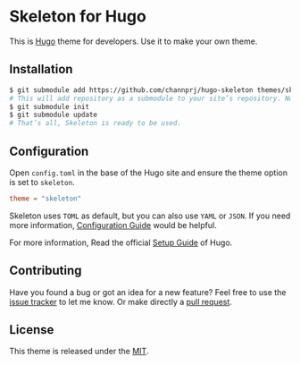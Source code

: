 # Skeleton for Hugo
This is [Hugo](//gohugo.io/) theme for developers. Use it to make your own theme.


## Installation
```sh
$ git submodule add https://github.com/channprj/hugo-skeleton themes/skeleton
# This will add repository as a submodule to your site’s repository. Now, you will have to pull the theme.
$ git submodule init
$ git submodule update
# That’s all, Skeleton is ready to be used.
```

## Configuration
Open `config.toml` in the base of the Hugo site and ensure the theme option is set to `skeleton`.

```toml
theme = "skeleton"
```

Skeleton uses `TOML` as default, but you can also use `YAML` or `JSON`. If you need more information, [Configuration Guide](https://gohugo.io/getting-started/configuration/) would be helpful.

For more information, Read the official [Setup Guide](https://gohugo.io/overview/installing/) of Hugo.

## Contributing
Have you found a bug or got an idea for a new feature? Feel free to use the [issue tracker](https://github.com/channprj/hugo-skeleton/issues) to let me know. Or make directly a [pull request](https://github.com/channprj/hugo-skeleton/pulls).

## License

This theme is released under the [MIT](https://github.com/channprj/hugo-skeleton/blob/master/LICENSE).
